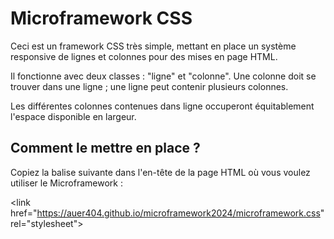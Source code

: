# Microframework CSS

Ceci est un framework CSS très simple, mettant en place un système responsive de lignes et colonnes pour des mises en page HTML.

Il fonctionne avec deux classes : "ligne" et "colonne". Une colonne doit se trouver dans une ligne ; une ligne peut contenir plusieurs colonnes.

Les différentes colonnes contenues dans ligne occuperont équitablement l'espace disponible en largeur.

## Comment le mettre en place ?

Copiez la balise suivante dans l'en-tête de la page HTML où vous voulez utiliser le Microframework :

&lt;link href="https://auer404.github.io/microframework2024/microframework.css" rel="stylesheet">
